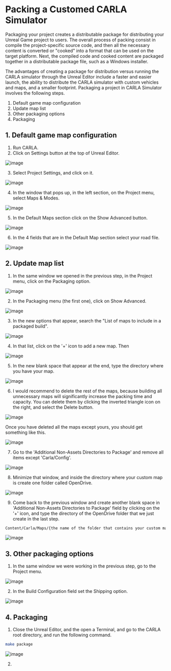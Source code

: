 # Packing a Customed CARLA Simulator

Packaging your project creates a distributable package for distributing your Unreal Game project to users. The overall process of packing consist in compile the project-specific source code, and then all the necessary content is converted or "cooked" into a format that can be used on the target platform. Next, the compiled code and cooked content are packaged together in a distributable package file, such as a Windows installer.

The advantages of creating a package for distribution versus running the CARLA simulator through the Unreal Editor include a faster and easier launch, the ability to distribute the CARLA simulator with custom vehicles and maps, and a smaller footprint. Packaging a project in CARLA Simulator involves the following steps.

1. Default game map configuration
2. Update map list
3. Other packaging options
4. Packaging

## 1. Default game map configuration

1. Run CARLA.
2. Click on Settings button at the top of Unreal Editor.

![image](https://github.com/0123gabriel/Ubuntu_ROS_Tutorial/assets/108648272/40b81a50-b4bc-41df-b821-fdcec4ae1106)

3. Select Project Settings, and click on it.

![image](https://github.com/0123gabriel/Ubuntu_ROS_Tutorial/assets/108648272/75c2131e-9f0b-4dcf-8240-a0988fc76a50)

4. In the window that pops up, in the left section, on the Project menu, select Maps & Modes.

![image](https://github.com/0123gabriel/Ubuntu_ROS_Tutorial/assets/108648272/66f34aba-72f7-4892-bff9-872d7462d5c4)

5. In the Default Maps section click on the Show Advanced button.

![image](https://github.com/0123gabriel/Ubuntu_ROS_Tutorial/assets/108648272/7726ad5c-61ae-4308-b145-13ca4ca7b277)

6. In the 4 fields that are in the Default Map section select your road file. 

![image](https://github.com/0123gabriel/Ubuntu_ROS_Tutorial/assets/108648272/64cbbbbb-0cf9-4271-ad58-ac3e4f3315cf)

## 2. Update map list

1. In the same window we opened in the previous step, in the Project menu, click on the Packaging option.

![image](https://github.com/0123gabriel/Ubuntu_ROS_Tutorial/assets/108648272/31e2928d-1639-4af2-afaa-708b0e2cb21f)

2. In the Packaging menu (the first one), click on Show Advanced.

![image](https://github.com/0123gabriel/Ubuntu_ROS_Tutorial/assets/108648272/b95d0755-7bbd-46d0-987d-1ef3ac1429b0)

3. In the new options that appear, search the "List of maps to include in a packaged build".

![image](https://github.com/0123gabriel/Ubuntu_ROS_Tutorial/assets/108648272/722f87d3-23c2-4c60-99da-9b03d6e642b5)

4. In that list, click on the '+' icon to add a new map. Then 

![image](https://github.com/0123gabriel/Ubuntu_ROS_Tutorial/assets/108648272/93b2a631-8d21-4fed-adb2-dde7f5ee2d0d)

5. In the new blank space that appear at the end, type the directory where you have your map.

![image](https://github.com/0123gabriel/Ubuntu_ROS_Tutorial/assets/108648272/c6198c74-ac72-43f4-9df8-2d357d00f8f0)

6. I would recommend to delete the rest of the maps, because building all unnecessary maps will significantly increase the packing time and capacity. You can delete them by clicking the inverted triangle icon on the right, and select the Delete button.

![image](https://github.com/0123gabriel/Ubuntu_ROS_Tutorial/assets/108648272/286dc4d9-d87d-49db-a9c0-b3563964971b)

Once you have deleted all the maps except yours, you should get something like this.

![image](https://github.com/0123gabriel/Ubuntu_ROS_Tutorial/assets/108648272/c6001360-9ab5-4330-b12c-9eb192ca39b4)

7. Go to the 'Additional Non-Assets Directories to Package' and remove all items except 'Carla/Config'.

![image](https://github.com/0123gabriel/Ubuntu_ROS_Tutorial/assets/108648272/d65b9a2b-3594-45ed-8c4a-f3a3d449292a)

8. Minimize that window, and inside the directory where your custom map is create one folder called OpenDrive.

![image](https://github.com/0123gabriel/Ubuntu_ROS_Tutorial/assets/108648272/84c05594-0cc8-441f-ab92-035961dc6f98)

9. Come back to the previous window and create another blank space in 'Additional Non-Assets Directories to Package' field by clicking on the '+' icon, and type the directory of the OpenDrive folder that we just create in the last step.

```bash
Content/Carla/Maps/{the name of the folder that contains your custom map}/OpenDrive
```

![image](https://github.com/0123gabriel/Ubuntu_ROS_Tutorial/assets/108648272/08250fe9-eb8f-4a8a-8372-590fa3b1a8df)

## 3. Other packaging options

1. In the same window we were working in the previous step, go to the Project menu.

![image](https://github.com/0123gabriel/Ubuntu_ROS_Tutorial/assets/108648272/2281597d-57b6-43f8-966e-24f5e643ffda)

2. In the Build Configuration field set the Shipping option. 

![image](https://github.com/0123gabriel/Ubuntu_ROS_Tutorial/assets/108648272/25726a71-8ee2-4ad7-97d9-4ed7621eb90c)

## 4. Packaging

1. Close the Unreal Editor, and the open a Terminal, and go to the CARLA root directory, and run the following command.

```bash
make package
```

![image](https://github.com/0123gabriel/Ubuntu_ROS_Tutorial/assets/108648272/1a6f8fe4-c400-4f0b-9207-ff21a290f1c2)

2. 
